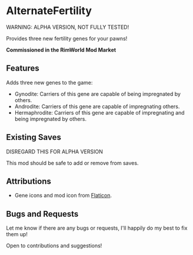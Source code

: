 # AlternateFertility

WARNING: ALPHA VERSION, NOT FULLY TESTED!

Provides three new fertility genes for your pawns!

**Commissioned in the RimWorld Mod Market**

## Features

Adds three new genes to the game:

- Gynodite: Carriers of this gene are capable of being impregnated by others.
- Androdite: Carriers of this gene are capable of impregnating others.
- Hermaphrodite: Carriers of this gene are capable of impregnating and being impregnated by others.

## Existing Saves

DISREGARD THIS FOR ALPHA VERSION

This mod should be safe to add or remove from saves.

## Attributions

- Gene icons and mod icon from [Flaticon](https://www.flaticon.com/packs/gender-identity-36).

## Bugs and Requests

Let me know if there are any bugs or requests, I'll happily do my best to fix them up!

Open to contributions and suggestions!
